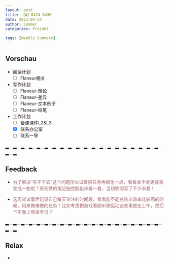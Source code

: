 ```yaml
---
layout: post
title: 【W】0424-0430
date: 2023-04-24
author: Sommer
categories: Projekt

tags: [Weekly Summary]
--- 
```


## Vorschau

- <font style="background:#fcf2f4">阅读计划</font>
  - [ ] Flaneur相关
- <font style="background:#fcf2f4">写作计划</font>
  - [ ] Flaneur-理论
  - [ ] Flaneur-差异
  - [ ] Flaneur-文本例子
  - [ ] Flaneur-结尾
- <font style="background:#fcf2f4">工作计划</font>
  - [ ] 备课课件L2&L3
  - [x] 联系办公室
  - [ ] 联系一导

▂﹍▂﹍▂﹍▂﹍▂﹍▂﹍▂﹍▂﹍▂﹍▂﹍▂﹍▂﹍▂﹍▂﹍▂﹍▂﹍▂﹍▂﹍▂﹍▂﹍▂﹍▂

## Feedback

- <font style="color:#a66870">为了解决“写不下去”这个问题所以试着把任务再细化一点，看看会不会更容易完成一些呢？原先做的笔记抽空翻出来看一看，当初明明写了不少来着！</font>

- <font style="color:#a66870">这周试试事后记录自己每天专注的时间段，看看能不能总结出效率比较高的时候，用来做难做的任务！比如考虑把游戏看剧听歌运动这些事放在上午，然后下午晚上用来学习？</font>

▂﹍▂﹍▂﹍▂﹍▂﹍▂﹍▂﹍▂﹍▂﹍▂﹍▂﹍▂﹍▂﹍▂﹍▂﹍▂﹍▂﹍▂﹍▂﹍▂﹍▂﹍▂

## Relax

- <font style="color:#56925A"></font><br>
